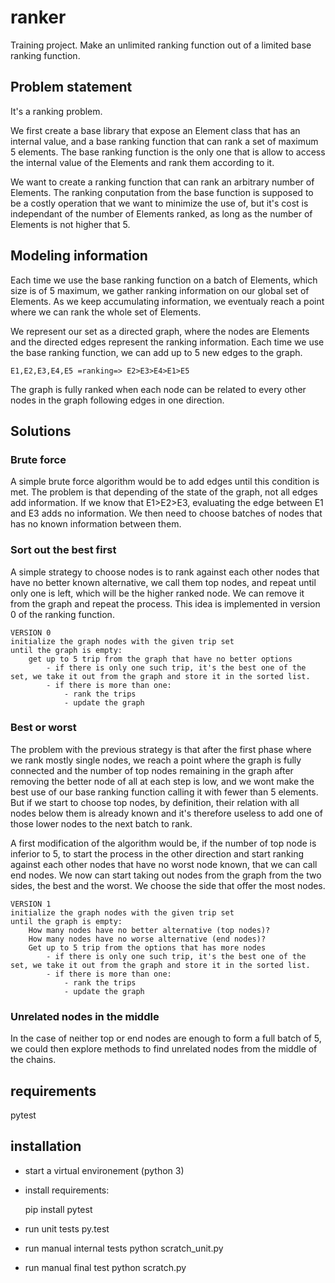 # ranker
Training project. Make an unlimited ranking function out of a limited base ranking function.

## Problem statement

It's a ranking problem.

We first create a base library that expose an Element class that has an internal value, and a base ranking function that can rank a set of maximum 5 elements. The base ranking function is the only one that is allow to access the internal value of the Elements and rank them according to it.

We want to create a ranking function that can rank an arbitrary number of Elements. The ranking conputation from the base function is supposed to be a costly operation that we want to minimize the use of, but it's cost is independant of the number of Elements ranked, as long as the number of Elements is not higher that 5.

## Modeling information

Each time we use the base ranking function on a batch of Elements, which size is of 5 maximum, we gather ranking information on our global set of Elements. As we keep accumulating information, we eventualy reach a point where we can rank the whole set of Elements.

We represent our set as a directed graph, where the nodes are Elements and the directed edges represent the ranking information. Each time we use the base ranking function, we can add up to 5 new edges to the graph.

    E1,E2,E3,E4,E5 =ranking=> E2>E3>E4>E1>E5

The graph is fully ranked when each node can be related to every other nodes in the graph following edges in one direction.

## Solutions

### Brute force

A simple brute force algorithm would be to add edges until this condition is met. The problem is that depending of the state of the graph, not all edges add information. If we know that E1>E2>E3, evaluating the edge between E1 and E3 adds no information. We then need to choose batches of nodes that has no known information between them.

### Sort out the best first

A simple strategy to choose nodes is to rank against each other nodes that have no better known alternative, we call them top nodes, and repeat until only one is left, which will be the higher ranked node. We can remove it from the graph and repeat the process. This idea is implemented in version 0 of the ranking function.

    VERSION 0
    initialize the graph nodes with the given trip set
    until the graph is empty:
        get up to 5 trip from the graph that have no better options
            - if there is only one such trip, it's the best one of the set, we take it out from the graph and store it in the sorted list.
            - if there is more than one:
                - rank the trips
                - update the graph

### Best or worst

The problem with the previous strategy is that after the first phase where we rank mostly single nodes, we reach a point where the graph is fully connected and the number of top nodes remaining in the graph after removing the better node of all at each step is low, and we wont make the best use of our base ranking function calling it with fewer than 5 elements. But if we start to choose top nodes, by definition, their relation with all nodes below them is already known and it's therefore useless to add one of those lower nodes to the next batch to rank.

A first modification of the algorithm would be, if the number of top node is inferior to 5, to start the process in the other direction and start ranking against each other nodes that have no worst node known, that we can call end nodes. We now can start taking out nodes from the graph from the two sides, the best and the worst. We choose the side that offer the most nodes.

    VERSION 1
    initialize the graph nodes with the given trip set
    until the graph is empty:
        How many nodes have no better alternative (top nodes)?
        How many nodes have no worse alternative (end nodes)?
        Get up to 5 trip from the options that has more nodes
            - if there is only one such trip, it's the best one of the set, we take it out from the graph and store it in the sorted list.
            - if there is more than one:
                - rank the trips
                - update the graph

### Unrelated nodes in the middle

In the case of neither top or end nodes are enough to form a full batch of 5, we could then explore methods to find unrelated nodes from the middle of the chains.

## requirements

pytest

## installation

- start a virtual environement (python 3)
- install requirements:
    
    pip install pytest

- run unit tests
    py.test
- run manual internal tests
    python scratch_unit.py
- run manual final test
    python scratch.py